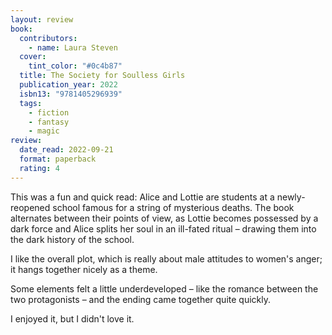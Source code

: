 ```yaml
---
layout: review
book:
  contributors:
    - name: Laura Steven
  cover:
    tint_color: "#0c4b87"
  title: The Society for Soulless Girls
  publication_year: 2022
  isbn13: "9781405296939"
  tags:
    - fiction
    - fantasy
    - magic
review:
  date_read: 2022-09-21
  format: paperback
  rating: 4
---
```


This was a fun and quick read: Alice and Lottie are students at a newly-reopened school famous for a string of mysterious deaths.
The book alternates between their points of view, as Lottie becomes possessed by a dark force and Alice splits her soul in an ill-fated ritual – drawing them into the dark history of the school.

I like the overall plot, which is really about male attitudes to women's anger; it hangs together nicely as a theme.

Some elements felt a little underdeveloped – like the romance between the two protagonists – and the ending came together quite quickly.

I enjoyed it, but I didn't love it.

